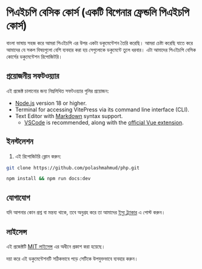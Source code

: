 # পিএইচপি বেসিক কোর্স (একটি বিগেনার ফ্রেন্ডলি পিএইচপি কোর্স)

বাংলা ভাষায় সহজ করে আমরা পিএইচপি এর উপর একটা ডকুমেন্টেশন তৈরি করেছি। আমরা চেষ্টা করেছি যাতে করে আমাদের যে সকল বিষয়গুলো বেশি ব‍্যবহার করা হয় সেগুলোকে ডকুমেন্টে তুলে ধরবার। এটা আমাদের পিএইচপি বেসিক কোর্সের ডকুমেন্টেশন রিপোজিটরি।


## প্রয়োজনীয় সফটওয়্যার

এই প্রজেক্ট চালানোর জন্য নিম্নলিখিত সফটওয়্যার গুলির প্রয়োজন:

-   [Node.js](https://nodejs.org/)  version 18 or higher.
-   Terminal for accessing VitePress via its command line interface (CLI).
-   Text Editor with  [Markdown](https://en.wikipedia.org/wiki/Markdown)  syntax support.
    -   [VSCode](https://code.visualstudio.com/)  is recommended, along with the  [official Vue extension](https://marketplace.visualstudio.com/items?itemName=Vue.volar).

## ইনস্টলেশন

1. এই রিপোজিটরি ক্লোন করুন:

```bash
git clone https://github.com/polashmahmud/php.git
```

```bash
npm install && npm run docs:dev
```

## যোগাযোগ

যদি আপনার কোন প্রশ্ন বা মন্তব্য থাকে, তবে অনুগ্রহ করে তা আমাদের [ইস্যু ট্র্যাকার](https://github.com/polashmahmud/php/issues) এ পোস্ট করুন।

## লাইসেন্স

এই প্রজেক্টটি [MIT লাইসেন্স](https://chat.openai.com/c/LICENSE) এর অধীনে প্রকাশ করা হয়েছে।

দয়া করে এই ডকুমেন্টেশনটি সঠিকভাবে পড়ে সেটিকে উপযুক্তভাবে ব্যবহার করুন।
